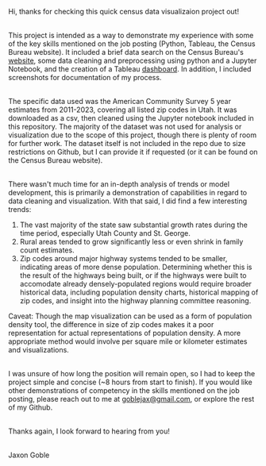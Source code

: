 Hi, thanks for checking this quick census data visualizaion project out!<br><br> 

This project is intended as a way to demonstrate my experience with some of the key skills mentioned on the job posting (Python, Tableau, the Census Bureau website). It included a brief data search on the Census Bureau's <a href="https://data.census.gov/map/040XX00US49,49$8600000?t=Income+and+Poverty&layer=VT_2023_860_Z2_PY_D1&loc=39.5448,-112.7272,z6.0000">website<a>, some data cleaning and preprocessing using python and a Jupyter Notebook, and the creation of a Tableau <a href="https://public.tableau.com/views/CensusDataDemonstration/Dashboard-UtahFamilyCountEstimatebyZipCodeYear?:language=en-US&:sid=&:redirect=auth&:display_count=n&:origin=viz_share_link">dashboard<a>. In addition, I included screenshots for documentation of my process. <br><br>

The specific data used was the American Community Survey 5 year estimates from 2011-2023, covering all listed zip codes in Utah. It was downloaded as a csv, then cleaned using the Jupyter notebook included in this repository. The majority of the dataset was not used for analysis or visualization due to the scope of this project, though there is plenty of room for further work. The dataset itself is not included in the repo due to size restrictions on Github, but I can provide it if requested (or it can be found on the Census Bureau website). <br><br>

There wasn't much time for an in-depth analysis of trends or model development, this is primarily a demonstration of capabilities in regard to data cleaning and visualization. With that said, I did find a few interesting trends:<br>
1. The vast majority of the state saw substantial growth rates during the time period, especially Utah County and St. George.
2. Rural areas tended to grow significantly less or even shrink in family count estimates.
3. Zip codes around major highway systems tended to be smaller, indicating areas of more dense population. Determining whether this is the result of the highways being built, or if the highways were built to accomodate already densely-populated regions would require broader historical data, including population density charts, historical mapping of zip codes, and insight into the highway planning committee reasoning. <br>

Caveat: Though the map visualization can be used as a form of population density tool, the difference in size of zip codes makes it a poor representation for actual representations of population density. A more appropriate method would involve per square mile or kilometer estimates and visualizations. <br><br>

I was unsure of how long the position will remain open, so I had to keep the project simple and concise (~8 hours from start to finish). If you would like other demonstrations of competency in the skills mentioned on the job posting, please reach out to me at goblejax@gmail.com, or explore the rest of my Github. <br><br>

Thanks again, I look forward to hearing from you! <br><br>

Jaxon Goble
